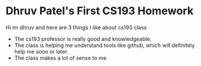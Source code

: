 
# Dhruv Patel's First CS193 Homework

Hi im dhruv and here are 3 things I like about cs193 class
- The cs193 professor is really good and knowledgeable.
- The class is helping me understand tools like github, which will definitely help me soon or later.
- The class makes a lot of sense to me 

